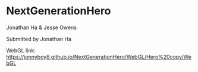 # NextGenerationHero

Jonathan Ha & Jesse Owens

Submitted by Jonathan Ha

WebGL link: https://jonnyboy8.github.io/NextGenerationHero/WebGL/Hero%20copy/WebGL



